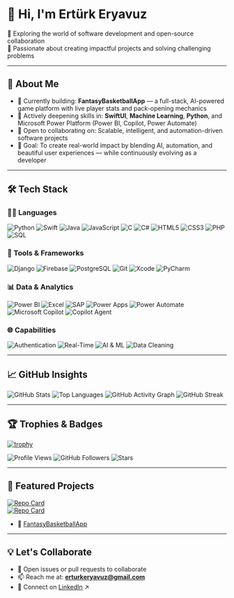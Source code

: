 # 👋 Hi, I'm Ertürk Eryavuz

🚀 Exploring the world of software development and open-source collaboration  
🎯 Passionate about creating impactful projects and solving challenging problems  

---

## 🌟 About Me
- 🔭 Currently building: **FantasyBasketballApp** — a full-stack, AI-powered game platform with live player stats and pack-opening mechanics
- 🌱 Actively deepening skills in: **SwiftUI**, **Machine Learning**, **Python**, and Microsoft Power Platform (Power BI, Copilot, Power Automate)
- 🤝 Open to collaborating on: Scalable, intelligent, and automation-driven software projects
- 🎯 Goal: To create real-world impact by blending AI, automation, and beautiful user experiences — while continuously evolving as a developer

---

## 🛠️ Tech Stack

### 👨‍💻 Languages
![Python](https://img.shields.io/badge/Python-%233776AB.svg?style=for-the-badge&logo=python&logoColor=white)
![Swift](https://img.shields.io/badge/Swift-%23FA7343.svg?style=for-the-badge&logo=swift&logoColor=white)
![Java](https://img.shields.io/badge/Java-%23ED8B00.svg?style=for-the-badge&logo=openjdk&logoColor=white)
![JavaScript](https://img.shields.io/badge/JavaScript-%23F7DF1E.svg?style=for-the-badge&logo=javascript&logoColor=black)
![C](https://img.shields.io/badge/C-%2300599C.svg?style=for-the-badge&logo=c&logoColor=white)
![C#](https://img.shields.io/badge/C%23-%23239120.svg?style=for-the-badge&logo=c-sharp&logoColor=white)
![HTML5](https://img.shields.io/badge/HTML5-%23E34F26.svg?style=for-the-badge&logo=html5&logoColor=white)
![CSS3](https://img.shields.io/badge/CSS3-%231572B6.svg?style=for-the-badge&logo=css3&logoColor=white)
![PHP](https://img.shields.io/badge/PHP-%23777BB4.svg?style=for-the-badge&logo=php&logoColor=white)
![SQL](https://img.shields.io/badge/SQL-%23007ACC.svg?style=for-the-badge&logo=sqlite&logoColor=white)

### 🧰 Tools & Frameworks
![Django](https://img.shields.io/badge/Django-%23092E20.svg?style=for-the-badge&logo=django&logoColor=white)
![Firebase](https://img.shields.io/badge/Firebase-%23FFCA28.svg?style=for-the-badge&logo=firebase&logoColor=black)
![PostgreSQL](https://img.shields.io/badge/PostgreSQL-%23316192.svg?style=for-the-badge&logo=postgresql&logoColor=white)
![Git](https://img.shields.io/badge/Git-%23F05032.svg?style=for-the-badge&logo=git&logoColor=white)
![Xcode](https://img.shields.io/badge/Xcode-%23000000.svg?style=for-the-badge&logo=xcode&logoColor=white)
![PyCharm](https://img.shields.io/badge/PyCharm-%23000000.svg?style=for-the-badge&logo=pycharm&logoColor=white)

### 📊 Data & Analytics
![Power BI](https://img.shields.io/badge/PowerBI-%23F2C811.svg?style=for-the-badge&logo=powerbi&logoColor=black)
![Excel](https://img.shields.io/badge/Excel-%23217346.svg?style=for-the-badge&logo=microsoft-excel&logoColor=white)
![SAP](https://img.shields.io/badge/SAP-%2300B2B1.svg?style=for-the-badge&logo=sap&logoColor=white)
![Power Apps](https://img.shields.io/badge/Power%20Apps-6E4B7C?style=for-the-badge&logo=powerapps&logoColor=white)
![Power Automate](https://img.shields.io/badge/Power%20Automate-0078D4?style=for-the-badge&logo=powerautomate&logoColor=white)
![Microsoft Copilot](https://img.shields.io/badge/Microsoft%20Copilot-258FFA?style=for-the-badge&logo=microsoft&logoColor=white)
![Copilot Agent](https://img.shields.io/badge/Copilot%20Agent-%230078D4.svg?style=for-the-badge&logo=windows&logoColor=white)


### 🌐 Capabilities
![Authentication](https://img.shields.io/badge/Auth%20Systems-blueviolet?style=for-the-badge)
![Real-Time](https://img.shields.io/badge/Real--Time%20Sync-green?style=for-the-badge)
![AI & ML](https://img.shields.io/badge/Machine%20Learning-%23FF6F61?style=for-the-badge)
![Data Cleaning](https://img.shields.io/badge/Data%20Cleaning-%23FFC107?style=for-the-badge)

---

## 📈 GitHub Insights

![GitHub Stats](https://github-readme-stats.vercel.app/api?username=erturkeryavuz&show_icons=true&theme=radical)
![Top Languages](https://github-readme-stats.vercel.app/api/top-langs/?username=erturkeryavuz&layout=compact&theme=radical)
![GitHub Activity Graph](https://github-readme-activity-graph.vercel.app/graph?username=erturkeryavuz&theme=radical)
![GitHub Streak](https://streak-stats.demolab.com/?user=erturkeryavuz&theme=radical&date_format=M%20j%5B%2C%20Y%5D)

---

## 🏆 Trophies & Badges

[![trophy](https://github-profile-trophy.vercel.app/?username=erturkeryavuz&theme=radical)](https://github.com/ryo-ma/github-profile-trophy)

![Profile Views](https://komarev.com/ghpvc/?username=erturkeryavuz&color=brightgreen)
![GitHub Followers](https://img.shields.io/github/followers/erturkeryavuz?style=social)
![Stars](https://img.shields.io/github/stars/erturkeryavuz?style=social)

---

## 🚀 Featured Projects

[![Repo Card](https://github-readme-stats.vercel.app/api/pin/?username=erturkeryavuz&repo=Euro2024App&theme=radical)](https://github.com/erturkeryavuz/Euro2024App)  
[![Repo Card](https://github-readme-stats.vercel.app/api/pin/?username=erturkeryavuz&repo=NBASHOP&theme=radical)](https://github.com/erturkeryavuz/NBASHOP)

- 🚧 [FantasyBasketballApp](https://github.com/erturkeryavuz/fantasy-basketball)

---

## 💡 Let's Collaborate

- 📝 Open issues or pull requests to collaborate
- 📫 Reach me at: **erturkeryavuz@gmail.com**
- 👔 Connect on [LinkedIn](https://www.linkedin.com/in/ert%C3%BCrk-e-083b76282/) ↗
